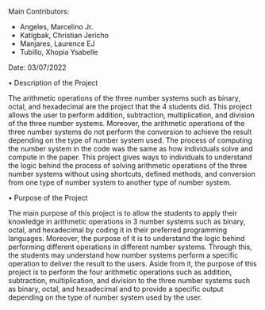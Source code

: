 Main Contributors:
- Angeles, Marcelino Jr.
- Katigbak, Christian Jericho
- Manjares, Laurence EJ
- Tubillo, Xhopia Ysabelle

Date:
  03/07/2022

•	Description of the Project

The arithmetic operations of the three number systems such as binary, octal, and hexadecimal are the project that the 4 students did. This project allows the user to perform addition, subtraction, multiplication, and division of the three number systems. Moreover, the arithmetic operations of the three number systems do not perform the conversion to achieve the result depending on the type of number system used. The process of computing the number system in the code was the same as how individuals solve and compute in the paper. This project gives ways to individuals to understand the logic behind the process of solving arithmetic operations of the three number systems without using shortcuts, defined methods, and conversion from one type of number system to another type of number system.

•	Purpose of the Project

The main purpose of this project is to allow the students to apply their knowledge in arithmetic operations in 3 number systems such as binary, octal, and hexadecimal by coding it in their preferred programming languages. Moreover, the purpose of it is to understand the logic behind performing different operations in different number systems. Through this, the students may understand how number systems perform a specific operation to deliver the result to the users. Aside from it, the purpose of this project is to perform the four arithmetic operations such as addition, subtraction, multiplication, and division to the three number systems such as binary, octal, and hexadecimal and to provide a specific output depending on the type of number system used by the user. 
